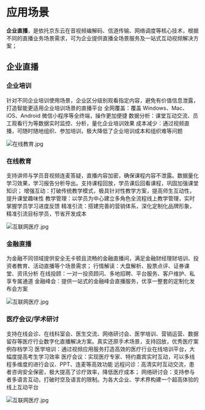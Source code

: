 # 应用场景

**企业直播**，是依托京东云在音视频编解码、信道传输、网络调度等核心技术，根据不同的直播业务场景需求，可为企业提供直播全场景服务及一站式互动视频解决方案；
  

## 企业直播  


### 企业培训

针对不同企业培训使用场景，企业区分级别观看指定内容，避免有价值信息泄露，打造智能更适用企业培训场景的直播平台
全网覆盖：覆盖 Windows、Mac、iOS、Android 微信小程序等全终端，操作更加便捷
数据分析：课堂互动交流、员工观看行为等数据实时监控、分析，量化企业培训效果
成本减少：通过视频直播，可随时随地组织、参加培训，极大降低了企业培训成本和组织难等问题

![在线教育.jpg](https://github.com/jdcloudcom/cn/blob/cn_enterprise_live/image/Enterprise-live/%E4%BC%81%E4%B8%9A%E5%9F%B9%E8%AE%AD.jpg)

### 在线教育

支持讲师与学员音视频连麦答疑，直播内容加密，确保课程内容不泄露。数据量化学习效果，学习报告分析导出。支持课程回放，学员课后回看课程，巩固加强课堂知识；
增强互动：打破传统教学模式，极具针对性教学方案，提高师生互动性，提升课堂趣味性
教学管理：以学员为中心建立多角色全流程线上教学管理，实时掌握学员学习进度反馈
精准引流：搭建完善的营销体系，深化定制化品牌形象，精准引流目标学员，节省开发成本

![互联网医疗.jpg](https://github.com/jdcloudcom/cn/blob/cn_enterprise_live/image/Enterprise-live/%E5%9C%A8%E7%BA%BF%E6%95%99%E8%82%B2.jpg)

### 金融直播

为金融不同领域提供安全无卡顿且流畅的金融直播间，满足金融财经理财培训、投资者教育、活动直播等个场景需求；
行情解读：大盘解析、股票点评、证券课堂、资讯分析
在线投顾：一对一投资顾问、多地招聘、平台服务、客户维护、私享专属通道
金融峰会：提供一站式的金融峰会直播服务，优享一整套的定制化发布会方案

![互联网医疗.jpg](https://github.com/jdcloudcom/cn/blob/cn_enterprise_live/image/Enterprise-live/%E5%9C%A8%E7%BA%BF%E9%87%91%E8%9E%8D.jpg)

### 医疗会议/学术研讨

支持在线会诊、在线科室会、医生交流、网络研讨会、医学培训、营销运营、数据留存等医疗行业数字化直播解决方案。真实还原手术场景，支持回放，优秀医疗案例存档学习
医学培训：通过视频应用服务打造高效的医疗行业在线培训平台，大幅度提高考生学习效率
医疗会议：实现医疗专家、特约嘉宾实时互动，可以多线程多维度的进行会议、PPT、连麦等高效功能
远程问诊：高清实时互动交流，患者咨询安全保密，极大提高了诊疗效率，降低医疗成本；
网络研讨会：支持参与者多语言互动，打破时空及语言的限制。为各大企业、学术界构建一个超高体验的线上互动平台


![互联网医疗.jpg](https://github.com/jdcloudcom/cn/blob/cn_enterprise_live/image/Enterprise-live/%E5%9C%A8%E7%BA%BF%E5%8C%BB%E7%96%97.jpg)
